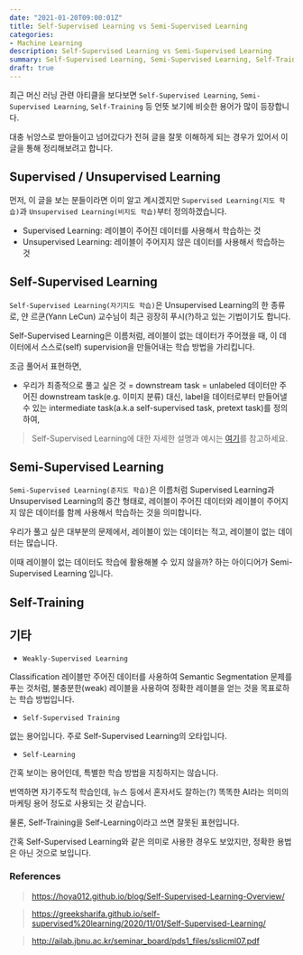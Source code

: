 ```yaml
---
date: "2021-01-20T09:00:01Z"
title: Self-Supervised Learning vs Semi-Supervised Learning
categories:
- Machine Learning
description: Self-Supervised Learning vs Semi-Supervised Learning
summary: Self-Supervised Learning, Semi-Supervised Learning, Self-Training 등 헷갈리는 용어를 정리하는 글입니다.
draft: true
---
```


최근 머신 러닝 관련 아티클을 보다보면 `Self-Supervised Learning`, `Semi-Supervised Learning`, `Self-Training`
등 언뜻 보기에 비슷한 용어가 많이 등장합니다.

대충 뉘앙스로 받아들이고 넘어갔다가 전혀 글을 잘못 이해하게 되는 경우가 있어서 이 글을 통해 정리해보려고 합니다.

## Supervised / Unsupervised Learning

먼저, 이 글을 보는 분들이라면 이미 알고 계시겠지만 `Supervised Learning(지도 학습)`과 `Unsupervised Learning(비지도 학습)`부터
정의하겠습니다.

- Supervised Learning: 레이블이 주어진 데이터를 사용해서 학습하는 것
- Unsupervised Learning: 레이블이 주어지지 않은 데이터를 사용해서 학습하는 것

## Self-Supervised Learning

`Self-Supervised Learning(자기지도 학습)`은 Unsupervised Learning의 한 종류로,
얀 르쿤(Yann LeCun) 교수님이 최근 굉장히 푸시(?)하고 있는 기법이기도 합니다.

Self-Supervised Learning은 이름처럼, 레이블이 없는 데이터가 주어졌을 때, 이 데이터에서 스스로(self) supervision을 만들어내는 학습 방법을 가리킵니다.

조금 풀어서 표현하면,

- 우리가 최종적으로 풀고 싶은 것 = downstream task = unlabeled 데이터만 주어진 downstream task(e.g. 이미지 분류) 대신,
label을 데이터로부터 만들어낼 수 있는 intermediate task(a.k.a self-supervised task, pretext task)를 정의하여, 


> Self-Supervised Learning에 대한 자세한 설명과 예시는 [여기](https://lilianweng.github.io/lil-log/2019/11/10/self-supervised-learning.html)를 참고하세요.

## Semi-Supervised Learning

`Semi-Supervised Learning(준지도 학습)`은 이름처럼 Supervised Learning과 Unsupervised Learning의 중간 형태로,
레이블이 주어진 데이터와 레이블이 주어지지 않은 데이터를 함께 사용해서 학습하는 것을 의미합니다.

우리가 풀고 싶은 대부분의 문제에서, 레이블이 있는 데이터는 적고, 레이블이 없는 데이터는 많습니다.

이때 레이블이 없는 데이터도 학습에 활용해볼 수 있지 않을까? 하는 아이디어가 Semi-Supervised Learning 입니다. 


## Self-Training

## 기타

- `Weakly-Supervised Learning`

Classification 레이블만 주어진 데이터를 사용하여 Semantic Segmentation 문제를 푸는 것처럼,
불충분한(weak) 레이블을 사용하여 정확한 레이블을 얻는 것을 목표로하는 학습 방법입니다.

- `Self-Supervised Training`

없는 용어입니다. 주로 Self-Supervised Learning의 오타입니다.

- `Self-Learning`

간혹 보이는 용어인데, 특별한 학습 방법을 지칭하지는 않습니다.

번역하면 자기주도적 학습인데, 뉴스 등에서 혼자서도 잘하는(?) 똑똑한 AI라는 의미의 마케팅 용어 정도로 사용되는 것 같습니다.

물론, Self-Training을 Self-Learning이라고 쓰면 잘못된 표현입니다.

간혹 Self-Supervised Learning와 같은 의미로 사용한 경우도 보았지만, 정확한 용법은 아닌 것으로 보입니다.


### References

> https://hoya012.github.io/blog/Self-Supervised-Learning-Overview/

> https://greeksharifa.github.io/self-supervised%20learning/2020/11/01/Self-Supervised-Learning/

> http://ailab.jbnu.ac.kr/seminar_board/pds1_files/sslicml07.pdf